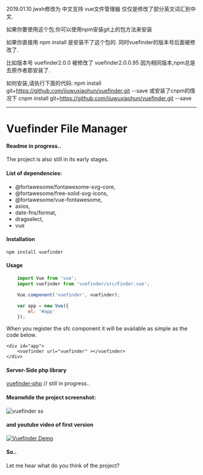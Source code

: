 
2019.01.10 jwxh修改为 中文支持  vue文件管理器  仅仅是修改了部分英文词汇到中文.


如果你要使用这个包,你可以使用npm安装git上的包方法来安装

如果你直接用 npm install 是安装不了这个包的.
同时vuefinder的版本号后面被修改了.

比如版本号 vuefinder2.0.0  被修改了 vuefinder2.0.0.95 因为相同版本,npm总是去原作者那安装了.

如何安装,请执行下面的代码:
npm install git+https://github.com/jiuwuxiaohun/vuefinder.git --save
或安装了cnpm的情况下
cnpm install git+https://github.com/jiuwuxiaohun/vuefinder.git --save

--------------

# Vuefinder File Manager

#### Readme in progress..

The project is also still in its early stages.

#### List of dependencies:

   - @fortawesome/fontawesome-svg-core,
   - @fortawesome/free-solid-svg-icons,
   - @fortawesome/vue-fontawesome,
   - axios,
   - date-fns/format,
   - dragselect,
   - vue

#### Installation
```
npm install vuefinder
```

#### Usage

````javascript
    import Vue from 'vue';
    import vuefinder from 'vuefinder/src/Finder.vue';

    Vue.component('vuefinder', vuefinder);

    var app = new Vue({
        el: '#app'
    });
````

When you register the sfc component it will be available as simple as the code below.

````vue
<div id="app">
    <vuefinder url="vuefinder" ></vuefinder>
</div>
````

#### Server-Side php library

[vuefinder-php](https://github.com/n1crack/vuefinder-php) //  still in progress..

#### Meanwhile the project screenshot:

![vuefinder ss](ss/1.jpg)

#### and youtube video of first version

[![Vuefinder Demo](https://img.youtube.com/vi/QV0H3NzmQVQ/0.jpg)](https://www.youtube.com/watch?v=QV0H3NzmQVQ)

#### So..
Let me hear what do you think of the project?
